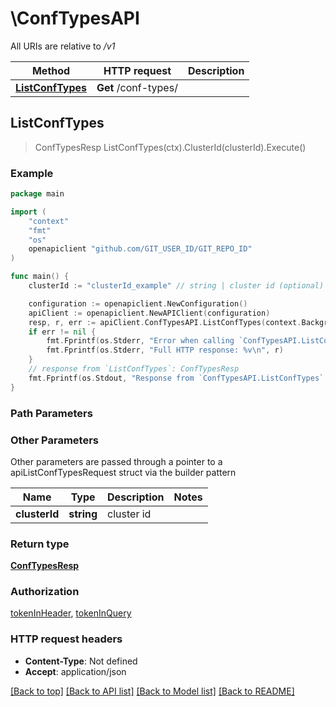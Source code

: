 # \ConfTypesAPI

All URIs are relative to */v1*

Method | HTTP request | Description
------------- | ------------- | -------------
[**ListConfTypes**](ConfTypesAPI.md#ListConfTypes) | **Get** /conf-types/ | 



## ListConfTypes

> ConfTypesResp ListConfTypes(ctx).ClusterId(clusterId).Execute()





### Example

```go
package main

import (
	"context"
	"fmt"
	"os"
	openapiclient "github.com/GIT_USER_ID/GIT_REPO_ID"
)

func main() {
	clusterId := "clusterId_example" // string | cluster id (optional)

	configuration := openapiclient.NewConfiguration()
	apiClient := openapiclient.NewAPIClient(configuration)
	resp, r, err := apiClient.ConfTypesAPI.ListConfTypes(context.Background()).ClusterId(clusterId).Execute()
	if err != nil {
		fmt.Fprintf(os.Stderr, "Error when calling `ConfTypesAPI.ListConfTypes``: %v\n", err)
		fmt.Fprintf(os.Stderr, "Full HTTP response: %v\n", r)
	}
	// response from `ListConfTypes`: ConfTypesResp
	fmt.Fprintf(os.Stdout, "Response from `ConfTypesAPI.ListConfTypes`: %v\n", resp)
}
```

### Path Parameters



### Other Parameters

Other parameters are passed through a pointer to a apiListConfTypesRequest struct via the builder pattern


Name | Type | Description  | Notes
------------- | ------------- | ------------- | -------------
 **clusterId** | **string** | cluster id | 

### Return type

[**ConfTypesResp**](ConfTypesResp.md)

### Authorization

[tokenInHeader](../README.md#tokenInHeader), [tokenInQuery](../README.md#tokenInQuery)

### HTTP request headers

- **Content-Type**: Not defined
- **Accept**: application/json

[[Back to top]](#) [[Back to API list]](../README.md#documentation-for-api-endpoints)
[[Back to Model list]](../README.md#documentation-for-models)
[[Back to README]](../README.md)

